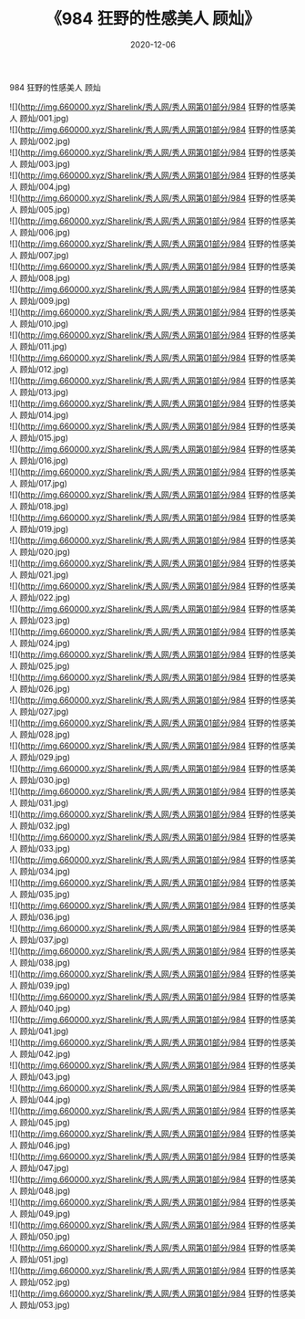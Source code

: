 ﻿---
layout: post
title:  《984 狂野的性感美人 顾灿》
date:   2020-12-06
img: http://img.660000.xyz/Sharelink/秀人网/秀人网第01部分/984 狂野的性感美人 顾灿/000.jpg
categories: [美女, 清纯, 唯美]
---

984 狂野的性感美人 顾灿

  ![](http://img.660000.xyz/Sharelink/秀人网/秀人网第01部分/984 狂野的性感美人 顾灿/001.jpg) <br> ![](http://img.660000.xyz/Sharelink/秀人网/秀人网第01部分/984 狂野的性感美人 顾灿/002.jpg) <br> ![](http://img.660000.xyz/Sharelink/秀人网/秀人网第01部分/984 狂野的性感美人 顾灿/003.jpg) <br> ![](http://img.660000.xyz/Sharelink/秀人网/秀人网第01部分/984 狂野的性感美人 顾灿/004.jpg) <br> ![](http://img.660000.xyz/Sharelink/秀人网/秀人网第01部分/984 狂野的性感美人 顾灿/005.jpg) <br> ![](http://img.660000.xyz/Sharelink/秀人网/秀人网第01部分/984 狂野的性感美人 顾灿/006.jpg) <br> ![](http://img.660000.xyz/Sharelink/秀人网/秀人网第01部分/984 狂野的性感美人 顾灿/007.jpg) <br> ![](http://img.660000.xyz/Sharelink/秀人网/秀人网第01部分/984 狂野的性感美人 顾灿/008.jpg) <br> ![](http://img.660000.xyz/Sharelink/秀人网/秀人网第01部分/984 狂野的性感美人 顾灿/009.jpg) <br> ![](http://img.660000.xyz/Sharelink/秀人网/秀人网第01部分/984 狂野的性感美人 顾灿/010.jpg) <br> ![](http://img.660000.xyz/Sharelink/秀人网/秀人网第01部分/984 狂野的性感美人 顾灿/011.jpg) <br> ![](http://img.660000.xyz/Sharelink/秀人网/秀人网第01部分/984 狂野的性感美人 顾灿/012.jpg) <br> ![](http://img.660000.xyz/Sharelink/秀人网/秀人网第01部分/984 狂野的性感美人 顾灿/013.jpg) <br> ![](http://img.660000.xyz/Sharelink/秀人网/秀人网第01部分/984 狂野的性感美人 顾灿/014.jpg) <br> ![](http://img.660000.xyz/Sharelink/秀人网/秀人网第01部分/984 狂野的性感美人 顾灿/015.jpg) <br> ![](http://img.660000.xyz/Sharelink/秀人网/秀人网第01部分/984 狂野的性感美人 顾灿/016.jpg) <br> ![](http://img.660000.xyz/Sharelink/秀人网/秀人网第01部分/984 狂野的性感美人 顾灿/017.jpg) <br> ![](http://img.660000.xyz/Sharelink/秀人网/秀人网第01部分/984 狂野的性感美人 顾灿/018.jpg) <br> ![](http://img.660000.xyz/Sharelink/秀人网/秀人网第01部分/984 狂野的性感美人 顾灿/019.jpg) <br> ![](http://img.660000.xyz/Sharelink/秀人网/秀人网第01部分/984 狂野的性感美人 顾灿/020.jpg) <br> ![](http://img.660000.xyz/Sharelink/秀人网/秀人网第01部分/984 狂野的性感美人 顾灿/021.jpg) <br> ![](http://img.660000.xyz/Sharelink/秀人网/秀人网第01部分/984 狂野的性感美人 顾灿/022.jpg) <br> ![](http://img.660000.xyz/Sharelink/秀人网/秀人网第01部分/984 狂野的性感美人 顾灿/023.jpg) <br> ![](http://img.660000.xyz/Sharelink/秀人网/秀人网第01部分/984 狂野的性感美人 顾灿/024.jpg) <br> ![](http://img.660000.xyz/Sharelink/秀人网/秀人网第01部分/984 狂野的性感美人 顾灿/025.jpg) <br> ![](http://img.660000.xyz/Sharelink/秀人网/秀人网第01部分/984 狂野的性感美人 顾灿/026.jpg) <br> ![](http://img.660000.xyz/Sharelink/秀人网/秀人网第01部分/984 狂野的性感美人 顾灿/027.jpg) <br> ![](http://img.660000.xyz/Sharelink/秀人网/秀人网第01部分/984 狂野的性感美人 顾灿/028.jpg) <br> ![](http://img.660000.xyz/Sharelink/秀人网/秀人网第01部分/984 狂野的性感美人 顾灿/029.jpg) <br> ![](http://img.660000.xyz/Sharelink/秀人网/秀人网第01部分/984 狂野的性感美人 顾灿/030.jpg) <br> ![](http://img.660000.xyz/Sharelink/秀人网/秀人网第01部分/984 狂野的性感美人 顾灿/031.jpg) <br> ![](http://img.660000.xyz/Sharelink/秀人网/秀人网第01部分/984 狂野的性感美人 顾灿/032.jpg) <br> ![](http://img.660000.xyz/Sharelink/秀人网/秀人网第01部分/984 狂野的性感美人 顾灿/033.jpg) <br> ![](http://img.660000.xyz/Sharelink/秀人网/秀人网第01部分/984 狂野的性感美人 顾灿/034.jpg) <br> ![](http://img.660000.xyz/Sharelink/秀人网/秀人网第01部分/984 狂野的性感美人 顾灿/035.jpg) <br> ![](http://img.660000.xyz/Sharelink/秀人网/秀人网第01部分/984 狂野的性感美人 顾灿/036.jpg) <br> ![](http://img.660000.xyz/Sharelink/秀人网/秀人网第01部分/984 狂野的性感美人 顾灿/037.jpg) <br> ![](http://img.660000.xyz/Sharelink/秀人网/秀人网第01部分/984 狂野的性感美人 顾灿/038.jpg) <br> ![](http://img.660000.xyz/Sharelink/秀人网/秀人网第01部分/984 狂野的性感美人 顾灿/039.jpg) <br> ![](http://img.660000.xyz/Sharelink/秀人网/秀人网第01部分/984 狂野的性感美人 顾灿/040.jpg) <br> ![](http://img.660000.xyz/Sharelink/秀人网/秀人网第01部分/984 狂野的性感美人 顾灿/041.jpg) <br> ![](http://img.660000.xyz/Sharelink/秀人网/秀人网第01部分/984 狂野的性感美人 顾灿/042.jpg) <br> ![](http://img.660000.xyz/Sharelink/秀人网/秀人网第01部分/984 狂野的性感美人 顾灿/043.jpg) <br> ![](http://img.660000.xyz/Sharelink/秀人网/秀人网第01部分/984 狂野的性感美人 顾灿/044.jpg) <br> ![](http://img.660000.xyz/Sharelink/秀人网/秀人网第01部分/984 狂野的性感美人 顾灿/045.jpg) <br> ![](http://img.660000.xyz/Sharelink/秀人网/秀人网第01部分/984 狂野的性感美人 顾灿/046.jpg) <br> ![](http://img.660000.xyz/Sharelink/秀人网/秀人网第01部分/984 狂野的性感美人 顾灿/047.jpg) <br> ![](http://img.660000.xyz/Sharelink/秀人网/秀人网第01部分/984 狂野的性感美人 顾灿/048.jpg) <br> ![](http://img.660000.xyz/Sharelink/秀人网/秀人网第01部分/984 狂野的性感美人 顾灿/049.jpg) <br> ![](http://img.660000.xyz/Sharelink/秀人网/秀人网第01部分/984 狂野的性感美人 顾灿/050.jpg) <br> ![](http://img.660000.xyz/Sharelink/秀人网/秀人网第01部分/984 狂野的性感美人 顾灿/051.jpg) <br> ![](http://img.660000.xyz/Sharelink/秀人网/秀人网第01部分/984 狂野的性感美人 顾灿/052.jpg) <br> ![](http://img.660000.xyz/Sharelink/秀人网/秀人网第01部分/984 狂野的性感美人 顾灿/053.jpg) <br>